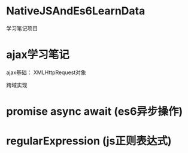 # NativeJSAndEs6LearnData
学习笔记项目

# ajax学习笔记

  ajax基础：
    XMLHttpRequest对象

  跨域实现

# promise async await (es6异步操作)

  
# regularExpression (js正则表达式)